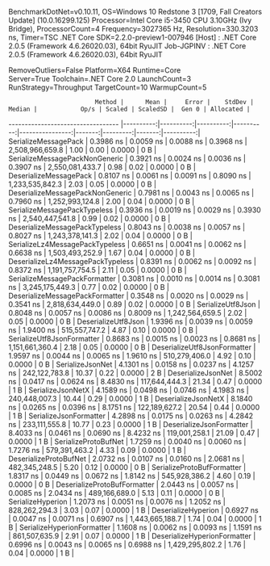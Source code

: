 
BenchmarkDotNet=v0.10.11, OS=Windows 10 Redstone 3 [1709, Fall Creators Update] (10.0.16299.125)
Processor=Intel Core i5-3450 CPU 3.10GHz (Ivy Bridge), ProcessorCount=4
Frequency=3027365 Hz, Resolution=330.3203 ns, Timer=TSC
.NET Core SDK=2.2.0-preview1-007946
  [Host]     : .NET Core 2.0.5 (Framework 4.6.26020.03), 64bit RyuJIT
  Job-JGPINV : .NET Core 2.0.5 (Framework 4.6.26020.03), 64bit RyuJIT

RemoveOutliers=False  Platform=X64  Runtime=Core  
Server=True  Toolchain=.NET Core 2.0  LaunchCount=3  
RunStrategy=Throughput  TargetCount=10  WarmupCount=5  

                            Method |      Mean |     Error |    StdDev |    Median |            Op/s | Scaled | ScaledSD |  Gen 0 | Allocated |
---------------------------------- |----------:|----------:|----------:|----------:|----------------:|-------:|---------:|-------:|----------:|
              SerializeMessagePack | 0.3986 ns | 0.0059 ns | 0.0088 ns | 0.3968 ns | 2,508,966,659.8 |   1.00 |     0.00 | 0.0000 |       0 B |
    SerializeMessagePackNonGeneric | 0.3921 ns | 0.0024 ns | 0.0036 ns | 0.3907 ns | 2,550,081,433.7 |   0.98 |     0.02 | 0.0000 |       0 B |
            DeserializeMessagePack | 0.8107 ns | 0.0061 ns | 0.0091 ns | 0.8090 ns | 1,233,535,842.3 |   2.03 |     0.05 | 0.0000 |       0 B |
  DeserializeMessagePackNonGeneric | 0.7981 ns | 0.0043 ns | 0.0065 ns | 0.7960 ns | 1,252,993,124.8 |   2.00 |     0.04 | 0.0000 |       0 B |
      SerializeMessagePackTypeless | 0.3936 ns | 0.0019 ns | 0.0029 ns | 0.3930 ns | 2,540,447,541.8 |   0.99 |     0.02 | 0.0000 |       0 B |
    DeserializeMessagePackTypeless | 0.8043 ns | 0.0038 ns | 0.0057 ns | 0.8027 ns | 1,243,378,141.3 |   2.02 |     0.04 | 0.0000 |       0 B |
   SerializeLz4MessagePackTypeless | 0.6651 ns | 0.0041 ns | 0.0062 ns | 0.6638 ns | 1,503,493,252.9 |   1.67 |     0.04 | 0.0000 |       0 B |
 DeserializeLz4MessagePackTypeless | 0.8391 ns | 0.0062 ns | 0.0092 ns | 0.8372 ns | 1,191,757,754.5 |   2.11 |     0.05 | 0.0000 |       0 B |
     SerializeMessagePackFormatter | 0.3081 ns | 0.0010 ns | 0.0014 ns | 0.3081 ns | 3,245,175,449.3 |   0.77 |     0.02 | 0.0000 |       0 B |
   DeserializeMessagePackFormatter | 0.3548 ns | 0.0020 ns | 0.0029 ns | 0.3541 ns | 2,818,634,449.0 |   0.89 |     0.02 | 0.0000 |       0 B |
                 SerializeUtf8Json | 0.8048 ns | 0.0057 ns | 0.0086 ns | 0.8009 ns | 1,242,564,659.5 |   2.02 |     0.05 | 0.0000 |       0 B |
               DeserializeUtf8Json | 1.9396 ns | 0.0039 ns | 0.0059 ns | 1.9400 ns |   515,557,747.2 |   4.87 |     0.10 | 0.0000 |       0 B |
        SerializeUtf8JsonFormatter | 0.8683 ns | 0.0015 ns | 0.0023 ns | 0.8681 ns | 1,151,661,360.4 |   2.18 |     0.05 | 0.0000 |       0 B |
      DeserializeUtf8JsonFormatter | 1.9597 ns | 0.0044 ns | 0.0065 ns | 1.9610 ns |   510,279,406.0 |   4.92 |     0.10 | 0.0000 |       0 B |
                  SerializeJsonNet | 4.1301 ns | 0.0158 ns | 0.0237 ns | 4.1257 ns |   242,122,783.8 |  10.37 |     0.22 | 0.0000 |       2 B |
                DeserializeJsonNet | 8.5002 ns | 0.0417 ns | 0.0624 ns | 8.4830 ns |   117,644,444.3 |  21.34 |     0.47 | 0.0000 |       1 B |
                 SerializeJsonNetX | 4.1589 ns | 0.0498 ns | 0.0746 ns | 4.1983 ns |   240,448,007.3 |  10.44 |     0.29 | 0.0000 |       1 B |
               DeserializeJsonNetX | 8.1840 ns | 0.0265 ns | 0.0396 ns | 8.1751 ns |   122,189,627.2 |  20.54 |     0.44 | 0.0000 |       1 B |
            SerializeJsonFormatter | 4.2898 ns | 0.0175 ns | 0.0263 ns | 4.2842 ns |   233,111,555.8 |  10.77 |     0.23 | 0.0000 |       1 B |
          DeserializeJsonFormatter | 8.4033 ns | 0.0461 ns | 0.0690 ns | 8.4232 ns |   119,001,258.1 |  21.09 |     0.47 | 0.0000 |       1 B |
              SerializeProtoBufNet | 1.7259 ns | 0.0040 ns | 0.0060 ns | 1.7276 ns |   579,391,463.2 |   4.33 |     0.09 | 0.0000 |       1 B |
            DeserializeProtoBufNet | 2.0732 ns | 0.0107 ns | 0.0160 ns | 2.0681 ns |   482,345,248.5 |   5.20 |     0.12 | 0.0000 |       0 B |
        SerializeProtoBufFormatter | 1.8317 ns | 0.0449 ns | 0.0672 ns | 1.8142 ns |   545,928,386.2 |   4.60 |     0.19 | 0.0000 |       0 B |
      DeserializeProtoBufFormatter | 2.0443 ns | 0.0057 ns | 0.0085 ns | 2.0434 ns |   489,166,689.0 |   5.13 |     0.11 | 0.0000 |       0 B |
                 SerializeHyperion | 1.2073 ns | 0.0051 ns | 0.0076 ns | 1.2052 ns |   828,262,294.3 |   3.03 |     0.07 | 0.0000 |       1 B |
               DeserializeHyperion | 0.6927 ns | 0.0047 ns | 0.0071 ns | 0.6907 ns | 1,443,665,188.7 |   1.74 |     0.04 | 0.0000 |       1 B |
        SerializeHyperionFormatter | 1.1608 ns | 0.0062 ns | 0.0093 ns | 1.1591 ns |   861,507,635.9 |   2.91 |     0.07 | 0.0000 |       1 B |
      DeserializeHyperionFormatter | 0.6996 ns | 0.0043 ns | 0.0065 ns | 0.6988 ns | 1,429,295,802.2 |   1.76 |     0.04 | 0.0000 |       1 B |
